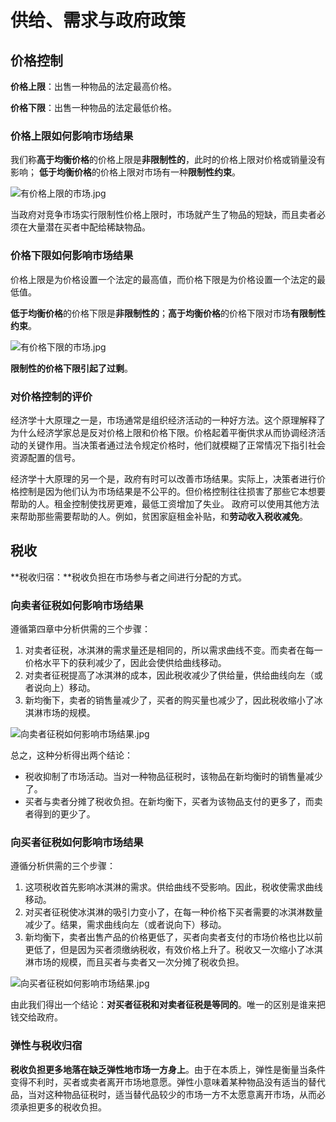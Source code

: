 # 供给、需求与政府政策

## 价格控制

**价格上限**：出售一种物品的法定最高价格。

**价格下限**：出售一种物品的法定最低价格。

### 价格上限如何影响市场结果

我们称**高于均衡价格**的价格上限是**非限制性的**，此时的价格上限对价格或销量没有影响；
**低于均衡价格**的价格上限对市场有一种**限制性约束**。

![有价格上限的市场.jpg](https://i.loli.net/2020/10/14/8w6UT5FBnWXf2Ed.jpg)

当政府对竞争市场实行限制性价格上限时，市场就产生了物品的短缺，而且卖者必须在大量潜在买者中配给稀缺物品。

### 价格下限如何影响市场结果

价格上限是为价格设置一个法定的最高值，而价格下限是为价格设置一个法定的最低值。

**低于均衡价格**的价格下限是**非限制性的**；**高于均衡价格**的价格下限对市场**有限制性约束**。

![有价格下限的市场.jpg](https://i.loli.net/2020/10/17/Uf2PT7IN6pEaGg4.jpg)

**限制性的价格下限引起了过剩**。

### 对价格控制的评价

经济学十大原理之一是，市场通常是组织经济活动的一种好方法。这个原理解释了为什么经济学家总是反对价格上限和价格下限。价格起着平衡供求从而协调经济活动的关键作用。当决策者通过法令规定价格时，他们就模糊了正常情况下指引社会资源配置的信号。

经济学十大原理的另一个是，政府有时可以改善市场结果。实际上，决策者进行价格控制是因为他们认为市场结果是不公平的。但价格控制往往损害了那些它本想要帮助的人。租金控制使找房更难，最低工资增加了失业。
政府可以使用其他方法来帮助那些需要帮助的人。例如，贫困家庭租金补贴，和**劳动收入税收减免**。

## 税收

**税收归宿：**税收负担在市场参与者之间进行分配的方式。

### 向卖者征税如何影响市场结果

遵循第四章中分析供需的三个步骤：

1. 对卖者征税，冰淇淋的需求量还是相同的，所以需求曲线不变。而卖者在每一价格水平下的获利减少了，因此会使供给曲线移动。
2. 对卖者征税提高了冰淇淋的成本，因此税收减少了供给量，供给曲线向左（或者说向上）移动。
3. 新均衡下，卖者的销售量减少了，买者的购买量也减少了，因此税收缩小了冰淇淋市场的规模。

![向卖者征税如何影响市场结果.jpg](https://i.loli.net/2020/10/17/Zu2IkrwGKy8aLiU.jpg)

总之，这种分析得出两个结论：

- 税收抑制了市场活动。当对一种物品征税时，该物品在新均衡时的销售量减少了。
- 买者与卖者分摊了税收负担。在新均衡下，买者为该物品支付的更多了，而卖者得到的更少了。

### 向买者征税如何影响市场结果

遵循分析供需的三个步骤：

1. 这项税收首先影响冰淇淋的需求。供给曲线不受影响。因此，税收使需求曲线移动。
2. 对买者征税使冰淇淋的吸引力变小了，在每一种价格下买者需要的冰淇淋数量减少了。结果，需求曲线向左（或者说向下）移动。
3. 新均衡下，卖者出售产品的价格更低了，买者向卖者支付的市场价格也比以前更低了，但是因为买者须缴纳税收，有效价格上升了。税收又一次缩小了冰淇淋市场的规模，而且买者与卖者又一次分摊了税收负担。

![向买者征税如何影响市场结果.jpg](https://i.loli.net/2020/10/17/XWUlqOkZQ1dLIGz.jpg)

由此我们得出一个结论：**对买者征税和对卖者征税是等同的**。唯一的区别是谁来把钱交给政府。

### 弹性与税收归宿

**税收负担更多地落在缺乏弹性地市场一方身上**。由于在本质上，弹性是衡量当条件变得不利时，买者或卖者离开市场地意愿。弹性小意味着某种物品没有适当的替代品，当对这种物品征税时，适当替代品较少的市场一方不太愿意离开市场，从而必须承担更多的税收负担。